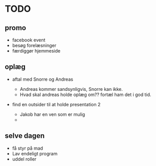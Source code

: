 # TODO

## promo
- facebook event
- besøg forelæsninger
- færdiggør hjemmeside

## oplæg
- aftal med Snorre og Andreas
  - Andreas kommer sandsynligvis, Snorre kan ikke.
  - Hvad skal andreas holde oplæg om?? fortæl ham det i god tid.

- find en outsider til at holde presentation 2
  - Jakob har en ven som er mulig
  -


## selve dagen
- få styr på mad
- Lav endeligt program
- uddel roller
